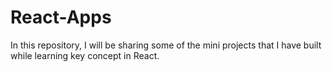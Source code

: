 # React-Apps

In this repository, I will be sharing some of the mini projects that I have built while learning key concept in React.
